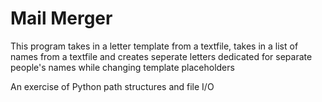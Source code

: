 # Mail Merger
This program takes in a letter template from a textfile,
takes in a list of names from a textfile
and creates seperate letters dedicated for separate people's names
while changing template placeholders

An exercise of Python path structures and file I/O
